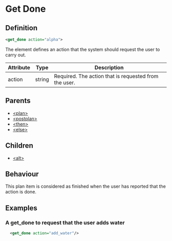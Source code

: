 # Get Done
## Definition
```xml
<get_done action="alpha">
```

The element defines an action that the system should request the user to carry out.


Attribute | Type | Description |
--- | --- | --- |
action | string | Required. The action that is requested from the user. |

## Parents
- [<plan\>](/dialog-domain-description-definition/domain/children/plan)
- [<postplan\>](/dialog-domain-description-definition/domain/children/postplan)
- [<then\>](/dialog-domain-description-definition/domain/children/if)
- [<else\>](/dialog-domain-description-definition/domain/children/if)

## Children
- [<alt\>](/dialog-domain-description-definition/domain/children/alt)


## Behaviour

This plan item is considered as finished when the user has reported that the action is done.

## Examples
### A get_done to request that the user adds water

```xml
  <get_done action="add_water"/>
```
